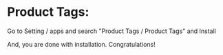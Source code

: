 Product Tags:
=========================================================

Go to Setting / apps and search "Product Tags / Product Tags" and Install

And, you are done with installation. Congratulations!

